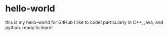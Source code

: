 # hello-world
this is my hello-world for GitHub
I like to code! particularly in C++, java, and python.
ready to learn!
